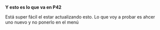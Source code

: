 **Y esto es lo que va en P42**

Está super fácil el estar actualizando esto. Lo que voy a probar es ahcer uno nuevo y no ponerlo en el menú